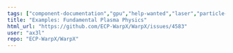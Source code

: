 ```yaml
---
tags: ["component-documentation","gpu","help-wanted","laser","particle-in-cell","physics","pic","plasma","research","simulation"]
title: "Examples: Fundamental Plasma Physics"
html_url: "https://github.com/ECP-WarpX/WarpX/issues/4583"
user: "ax3l"
repo: "ECP-WarpX/WarpX"
---
```


